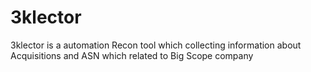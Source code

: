 # 3klector
3klector is a automation Recon tool which collecting information about Acquisitions and ASN which related to Big Scope company
